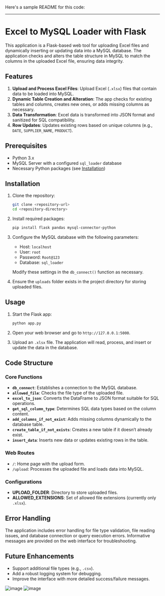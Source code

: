 Here's a sample README for this code:

---

# Excel to MySQL Loader with Flask

This application is a Flask-based web tool for uploading Excel files and dynamically inserting or updating data into a MySQL database. The application checks and alters the table structure in MySQL to match the columns in the uploaded Excel file, ensuring data integrity.

## Features

1. **Upload and Process Excel Files**: Upload Excel (`.xlsx`) files that contain data to be loaded into MySQL.
2. **Dynamic Table Creation and Alteration**: The app checks for existing tables and columns, creates new ones, or adds missing columns as necessary.
3. **Data Transformation**: Excel data is transformed into JSON format and sanitized for SQL compatibility.
4. **Row Updates**: Updates existing rows based on unique columns (e.g., `DATE`, `SUPPLIER_NAME`, `PRODUCT`).

## Prerequisites

- Python 3.x
- MySQL Server with a configured `sql_loader` database
- Necessary Python packages (see [Installation](#installation))

## Installation

1. Clone the repository:
    ```bash
    git clone <repository-url>
    cd <repository-directory>
    ```

2. Install required packages:
    ```bash
    pip install flask pandas mysql-connector-python
    ```

3. Configure the MySQL database with the following parameters:
    - Host: `localhost`
    - User: `root`
    - Password: `Root@123`
    - Database: `sql_loader`

   Modify these settings in the `db_connect()` function as necessary.

4. Ensure the `uploads` folder exists in the project directory for storing uploaded files.

## Usage

1. Start the Flask app:
    ```bash
    python app.py
    ```

2. Open your web browser and go to `http://127.0.0.1:5000`.

3. Upload an `.xlsx` file. The application will read, process, and insert or update the data in the database.

## Code Structure

### Core Functions

- **`db_connect`**: Establishes a connection to the MySQL database.
- **`allowed_file`**: Checks the file type of the uploaded file.
- **`excel_to_json`**: Converts the DataFrame to JSON format suitable for SQL operations.
- **`get_sql_column_type`**: Determines SQL data types based on the column content.
- **`add_columns_if_not_exist`**: Adds missing columns dynamically to the database table.
- **`create_table_if_not_exists`**: Creates a new table if it doesn’t already exist.
- **`insert_data`**: Inserts new data or updates existing rows in the table.

### Web Routes

- `/`: Home page with the upload form.
- `/upload`: Processes the uploaded file and loads data into MySQL.

### Configurations

- **UPLOAD_FOLDER**: Directory to store uploaded files.
- **ALLOWED_EXTENSIONS**: Set of allowed file extensions (currently only `.xlsx`).

## Error Handling

The application includes error handling for file type validation, file reading issues, and database connection or query execution errors. Informative messages are provided on the web interface for troubleshooting.

## Future Enhancements

- Support additional file types (e.g., `.csv`).
- Add a robust logging system for debugging.
- Improve the interface with more detailed success/failure messages.

![image](https://github.com/user-attachments/assets/020b65ac-2a80-4418-9c7f-a65e7797262c)  ![image](https://github.com/user-attachments/assets/9f5734ab-6b74-4756-9c34-06b4dde7a3f3)

